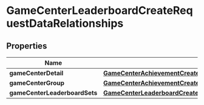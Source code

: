 

# GameCenterLeaderboardCreateRequestDataRelationships


## Properties

| Name | Type | Description | Notes |
|------------ | ------------- | ------------- | -------------|
|**gameCenterDetail** | [**GameCenterAchievementCreateRequestDataRelationshipsGameCenterDetail**](GameCenterAchievementCreateRequestDataRelationshipsGameCenterDetail.md) |  |  [optional] |
|**gameCenterGroup** | [**GameCenterAchievementCreateRequestDataRelationshipsGameCenterGroup**](GameCenterAchievementCreateRequestDataRelationshipsGameCenterGroup.md) |  |  [optional] |
|**gameCenterLeaderboardSets** | [**GameCenterLeaderboardCreateRequestDataRelationshipsGameCenterLeaderboardSets**](GameCenterLeaderboardCreateRequestDataRelationshipsGameCenterLeaderboardSets.md) |  |  [optional] |



